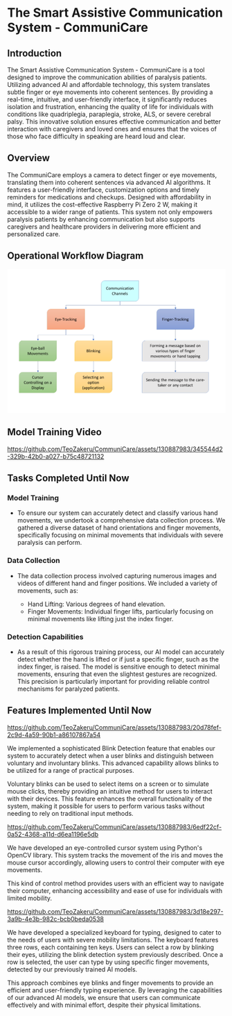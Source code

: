 # **The Smart Assistive Communication System - CommuniCare**

## **Introduction**

The Smart Assistive Communication System - CommuniCare is a tool designed to improve the communication abilities of paralysis patients. Utilizing advanced AI and affordable technology, this system translates subtle finger or eye movements into coherent sentences. By providing a real-time, intuitive, and user-friendly interface, it significantly reduces isolation and frustration, enhancing the quality of life for individuals with conditions like quadriplegia, paraplegia, stroke, ALS, or severe cerebral palsy. This innovative solution ensures effective communication and better interaction with caregivers and loved ones and ensures that the voices of those who face difficulty in speaking are heard loud and clear.

## **Overview**

The CommuniCare employs a camera to detect finger or eye movements, translating them into coherent sentences via advanced AI algorithms. It features a user-friendly interface, customization options and timely reminders for medications and checkups. Designed with affordability in mind, it utilizes the cost-effective Raspberry Pi Zero 2 W, making it accessible to a wider range of patients. This system not only empowers paralysis patients by enhancing communication but also supports caregivers and healthcare providers in delivering more efficient and personalized care.

## **Operational Workflow Diagram**
![Workflow Diagram](assets/flowchart.png)
## **Model Training Video**

https://github.com/TeoZakeru/CommuniCare/assets/130887983/345544d2-329b-42b0-a027-b75c48721132


## **Tasks Completed Until Now**
### **Model Training**

- To ensure our system can accurately detect and classify various hand movements, we undertook a comprehensive data collection process. We gathered a diverse dataset of hand orientations and finger movements, specifically focusing on minimal movements that individuals with severe paralysis can perform.

### **Data Collection**

- The data collection process involved capturing numerous images and videos of different hand and finger positions. We included a variety of movements, such as:

   - Hand Lifting: Various degrees of hand elevation.
   - Finger Movements: Individual finger lifts, particularly focusing on minimal movements like lifting just the index finger.

### **Detection Capabilities**

- As a result of this rigorous training process, our AI model can accurately detect whether the hand is lifted or if just a specific finger, such as the index finger, is raised. The model is sensitive enough to detect minimal movements, ensuring that even the slightest gestures are recognized. This precision is particularly important for providing reliable control mechanisms for paralyzed patients.
## **Features Implemented Until Now**


https://github.com/TeoZakeru/CommuniCare/assets/130887983/20d78fef-2c9d-4a59-90b1-a86107867a54

We implemented a sophisticated Blink Detection feature that enables our system to accurately detect when a user blinks and distinguish between voluntary and involuntary blinks. This advanced capability allows blinks to be utilized for a range of practical purposes.

Voluntary blinks can be used to select items on a screen or to simulate mouse clicks, thereby providing an intuitive method for users to interact with their devices. This feature enhances the overall functionality of the system, making it possible for users to perform various tasks without needing to rely on traditional input methods.


https://github.com/TeoZakeru/CommuniCare/assets/130887983/6edf22cf-0a52-4368-a11d-d6ea1196e5db


We have developed an eye-controlled cursor system using Python's OpenCV library. This system tracks the movement of the iris and moves the mouse cursor accordingly, allowing users to control their computer with eye movements.

This kind of control method provides users with an efficient way to navigate their computer, enhancing accessibility and ease of use for individuals with limited mobility.


https://github.com/TeoZakeru/CommuniCare/assets/130887983/3d18e297-3a9b-4e3b-982c-bcb0beda0538


We have developed a specialized keyboard for typing, designed to cater to the needs of users with severe mobility limitations. The keyboard features three rows, each containing ten keys. Users can select a row by blinking their eyes, utilizing the blink detection system previously described. Once a row is selected, the user can type by using specific finger movements, detected by our previously trained AI models.

This approach combines eye blinks and finger movements to provide an efficient and user-friendly typing experience. By leveraging the capabilities of our advanced AI models, we ensure that users can communicate effectively and with minimal effort, despite their physical limitations.


